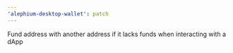 ```yaml
---
'alephium-desktop-wallet': patch
---
```


Fund address with another address if it lacks funds when interacting with a dApp
